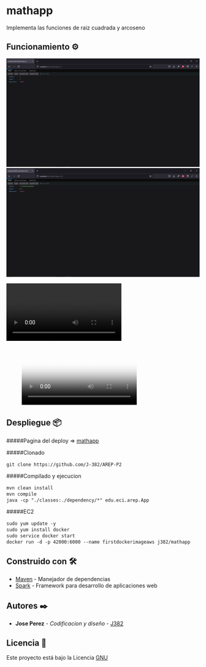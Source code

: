 # mathapp

Implementa las funciones de raiz cuadrada y arcoseno

## Funcionamiento ⚙️

![Sqrt](./files/sqrt.png "sqrt")
![Asin](./files/asin.png "asin")


![Video EC2](./files/EC2.mp4 "Video EC2")
<figure class="video_container">
  <video controls="true" allowfullscreen="true" poster="./files/EC2.png">
    <source src="./files/EC2.mp4" type="video/mp4">
  </video>
</figure>

## Despliegue 📦

#####Pagina del deploy => [mathapp](http://ec2-54-211-47-204.compute-1.amazonaws.com:42000)

#####Clonado
```
git clone https://github.com/J-382/AREP-P2 
```

#####Compilado y ejecucion
```
mvn clean install
mvn compile
java -cp "./classes:./dependency/*" edu.eci.arep.App
```

#####EC2
```
sudo yum update -y
sudo yum install docker
sudo service docker start
docker run -d -p 42000:6000 --name firstdockerimageaws j382/mathapp
```
## Construido con 🛠️

* [Maven](https://maven.apache.org/) - Manejador de dependencias
* [Spark](https://www.zingchart.com/) - Framework para desarrollo de aplicaciones web

## Autores ✒️

* **Jose Perez** - *Codificacion y diseño* - [J382](https://github.com/J-382)

## Licencia 📄

Este proyecto está bajo la Licencia [GNU](https://www.gnu.org/licenses/gpl-3.0.html)
